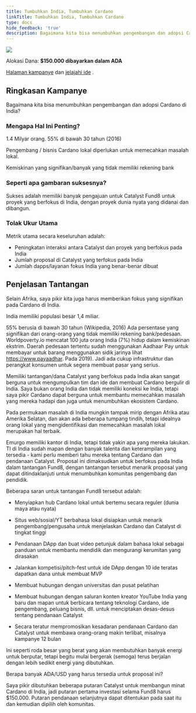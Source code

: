 ```yaml
---
title: Tumbuhkan India, Tumbuhkan Cardano
linkTitle: Tumbuhkan India, Tumbuhkan Cardano
type: docs
hide_feedback: 'true'
description: Bagaimana kita bisa menumbuhkan pengembangan dan adopsi Cardano di India?
---
```


<img src="https://cardano.ideascale.com/community-library/accounts/93/936143/Public/22-Grow-India-Grow-Cardano-82a925.png" class="">

Alokasi Dana: **$150.000 dibayarkan dalam ADA**

[Halaman kampanye](https://cardano.ideascale.com/c/idea/381216) dan [jelajahi ide](https://cardano.ideascale.com/c/campaigns/26454/stage/all/ideas/unspecified) .

## Ringkasan Kampanye

Bagaimana kita bisa menumbuhkan pengembangan dan adopsi Cardano di India?

### Mengapa Hal Ini Penting?

1.4 Milyar orang. 55% di bawah 30 tahun (2016)

Pengembang / bisnis Cardano lokal diperlukan untuk memecahkan masalah lokal.

Kemiskinan yang signifikan/banyak yang tidak memiliki rekening bank

### Seperti apa gambaran suksesnya?

Sukses adalah memiliki banyak pengajuan untuk Catalyst Fund8 untuk proyek yang berfokus di India, dengan proyek dunia nyata yang didanai dan dibangun.

### Tolak Ukur Utama

Metrik utama secara keseluruhan adalah:

- Peningkatan interaksi antara Catalyst dan proyek yang berfokus pada India
- Jumlah proposal di Catalyst yang terfokus pada India
- Jumlah dapps/layanan fokus India yang benar-benar dibuat

## Penjelasan Tantangan

Selain Afrika, saya pikir kita juga harus memberikan fokus yang signifikan pada Cardano di India.

India memiliki populasi besar 1,4 miliar.

55% berusia di bawah 30 tahun (Wikipedia, 2016) Ada persentase yang signifikan dari orang-orang yang tidak memiliki rekening bank/pedesaan. Worldpoverty.io mencatat 100 juta orang India (7%) hidup dalam kemiskinan ekstrim. Daerah pedesaan tertentu sudah menggunakan Aadhaar Pay untuk membayar untuk barang menggunakan sidik jarinya lihat https://www.payaadhar. Pada 2019). Jadi ada cukup infrastruktur dan perangkat konsumen untuk segera membuat pasar yang serius.

Memiliki tantangan/dana Catalyst yang berfokus pada India akan sangat berguna untuk mengumpulkan tim dan ide dan membuat Cardano bergulir di India. Saya bukan orang India dan tidak memiliki koneksi ke India, tetapi saya pikir Cardano dapat berguna untuk membantu memecahkan masalah yang mereka hadapi dan juga untuk menumbuhkan ekosistem Cardano.

Pada permukaan masalah di India mungkin tampak mirip dengan Afrika atau Amerika Selatan, dan akan ada beberapa tumpang tindih, tetapi idealnya orang lokal yang mengidentifikasi dan memecahkan masalah lokal merupakan hal terbaik.

Emurgo memiliki kantor di India, tetapi tidak yakin apa yang mereka lakukan. TI di India sudah mapan dengan banyak talenta dan keterampilan yang tersedia - kami perlu memberi tahu mereka tentang Cardano dan pendanaan Catalyst. Proposal ini dimaksudkan untuk berfokus pada India dalam tantangan Fund8, dengan tantangan tersebut menarik proposal yang dapat ditindaklanjuti untuk menumbuhkan komunitas pengembang dan pendidik.

Beberapa saran untuk tantangan Fund8 tersebut adalah:

- Menyiapkan hub Cardano lokal untuk bertemu secara reguler (dunia maya atau nyata)

- Situs web/sosial/YT berbahasa lokal disiapkan untuk menarik pengembang/pengusaha untuk menjelaskan Cardano dan Catalyst di tingkat tinggi

- Pendanaan DApp dan buat video petunjuk dalam bahasa lokal sebagai panduan untuk membantu mendidik dan mengurangi kerumitan yang dirasakan

- Jalankan kompetisi/pitch-fest untuk ide DApp dengan 10 ide teratas dapatkan dana untuk membuat MVP

- Membuat hubungan dengan universitas dan pusat pelatihan

- Membuat hubungan dengan saluran konten kreator YouTube India yang baru dan mapan untuk berbicara tentang teknologi Cardano, ide pengembang, peluang bisnis, dll. untuk menciptakan desas-desus tentang pendanaan Catalyst

- Secara teratur mempromosikan kesadaran pendanaan Cardano dan Catalyst untuk membawa orang-orang makin terlibat, misalnya kampanye 12 bulan

Ini seperti roda besar yang berat yang akan membutuhkan banyak energi untuk berputar, tetapi begitu mulai bergerak (semoga) terus berjalan dengan lebih sedikit energi yang dibutuhkan.

Berapa banyak ADA/USD yang harus tersedia untuk proposal ini?

Saya pikir dibutuhkan beberapa putaran Catalyst untuk membangun minat Cardano di India, jadi putaran pertama investasi selama Fund8 harus $150.000. Putaran pendanaan selanjutnya dapat ditentukan pada saat itu dan kemudian dipilih oleh komunitas.
